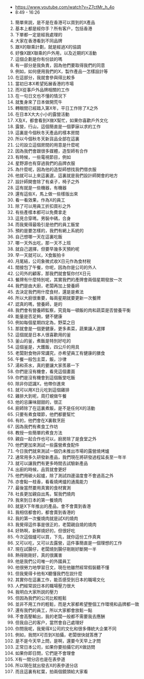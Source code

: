 - https://www.youtube.com/watch?v=Z7ctMr_h_4o
- 8:49 - 16:26

1. 簡單來説，是不是在香港可以買到的X產品
1. 基本上都是經你手？所有客户，包括香港
1. 下單都一定是經我處理的
1. 大家在香港看到不同品牌
1. 跟X的聯乘計劃，就是經過X的協調
1. 好像X跟X聯乘的戶外用，以及近期的X活動
1. 這個企劃是你有份談的嗎
1. 有一部分是我負責，因為他們要取得我們的同意
1. 例如，如何便用我們的X，製作產品一怎樣設計等
1. 在這部分，我就會參與得比較多
1. 當初日本X希望拓展香港的市場
1. 而X從事戶外品牌相關的工作
1. 在一句日文也不懂的情況下
1. 就隻身來了日本做開荒牛
1. 轉眼間已經踏入第X年，平日工作除了X之外
1. 在日本X大大小小的露營活動
1. X及X，都會看到X做X幫忙，如果你喜歡戶外文化
1. 露營，行山，這個簡直是一個夢寐以求的工作
1. 這裏是今個秋冬天產品的樣本房間
1. 所以今個秋冬天新貨品全部在這裏
1. 公司設立這個房間的用意是什麼呢
1. 因為我們會跟很多媒體，造型師有合作
1. 有時候，一些電視節目，例如
1. 星野源也有穿過我們的品牌衣服
1. 為什麼呢，因為他的造型師想找我們借衣服
1. 他就可以上來這裏選，這裏就是我們設計師開會的地方
1. 設計師開會除了有桌子，椅子之外
1. 這有就是一些機器，有機器
1. 還有這些X，馬上做一些樣版出來
1. 看一看效果，作為X的員工
1. 除了可以用員工折扣買衫之外
1. 有些產樣本都可以免費拿走
1. 這見合穿嗎，男裝中碼，合身
1. 而我覺得最吸引是他們的員工飯堂
1. 預約是要怎樣的，我們有網上系統的
1. 自己想哪一天在這裏吃飯
1. 哪一天外出吃，那一天不上班
1. 就自己選擇，但要早幾多天預約呢
1. 早一天就可以，X食飯拍卡
1. 月尾結，公司象微式收X日元作為食材税
1. 間接包了午餐，你呢，因為你是公司的外人
1. 公司外的顧客，那我們就會幫你付X日元
1. 餐牌有什麼特別呢，其實我們的產牌會兩個星期發放一次
1. 我們是由大廚，老闆再加上營養師
1. 去決定我們用什麼食材，還是是煮法
1. 所以大廚很重要，每兩星期就要更新一次餐牌
1. 認真的嗎，營養師，是的
1. 我們會有營養師監察，究竟每一頓飯的肉和蔬菜是否營養平衡
1. 能量是否足夠，健不健康
1. 例如每個星期四定為，野菜之日
1. 那就會是一個更健康，更多素菜，蔬果讓人選擇
1. 這個就是日本人很喜歡用的釜
1. 釜山的釜，煮飯是特別好吃的
1. 這個釜是，大鑊飯，四公斤的用具
1. 老闆對食物非常講究，亦希望員工有健康的膳食
1. 午餐一般包主菜，飯，沙律
1. 湯和茶水，真的要讓大家羨慕一下
1. 你們是沒有機會，看見這個畫面
1. 你們是沒有機會到這個飯堂吃飯
1. 除非你認識X，他帶你進來
1. 就可以用X日元吃到這個雞排
1. 雞排大到呢，周打蜆做午餐
1. 他的忌廉味甜甜的，很正
1. 廚師除了在這裏煮飯，是不是任何X的活動
1. 只要有煮食環節，他們都要幫忙
1. 有的，他們會在X裏敎烹飪
1. 因為我們有煮食工作坊
1. 教授一些簡單的煮食方法
1. 親自一起合作也可以，廚房除了是食堂之外
1. 他們更加來測試一些露營煮食配件
1. 今日我們就來測試一個仍未推出市場的露營燒烤爐
1. 通常用多久研發新產品，我們現在將研發過程延長至一年半
1. 就可以讓我們有更多時間去試驗新產品
1. 出廚的時候，品質就會更好
1. 他們用碳火起爐，除了測試四邊温度會不會過高之外
1. 亦會點一枝香，看看燒烤爐的通風能力
1. 最後當然要用真實的食材實測
1. 社長更加親自出馬，幫我們燒肉
1. 我來到日本的第一餐燒肉
1. 就是X下年推出的產品，會不會賣到香港
1. 我相信都會的，都會賣到香港的
1. 我的第一次餐燒肉就是試X的燒肉
1. 我覺得這件事是很正的，老闆親自燒的燒肉
1. 好熱啊，新鮮燒好的，但很好吃
1. 今次這個爐可以買，下先，就你這份工作真爽
1. 又可以吃，又可以去露營，這件事簡直是一個理想的工作
1. 現在試腸仔，老闆燒到腸仔剛剛好斷開一半
1. 熱得剛剛好，真的很厲害
1. 他是我們公司唯一的外國員工
1. 他很勞力地學習日文，現在他雖然經常假裝聽不懂
1. 但我覺得卡他有X聽懂我們在説什麼
1. 其實你在這裏工作，能否感受到日本的職場文化
1. 人們經常説日本的職場壓力很大
1. 我明白大家所説的壓力
1. 但因為我們的公司比較輕鬆
1. 並非不用工作的輕鬆，而是大家都希望整個工作環境和品牌都一致
1. 還有我們的員工，所以大家都會放鬆一點
1. 不會高壓輸出，我的老闆一般都不需要我去應酬
1. 但我自己的客户，當然會自己處理好
1. 你問我呢，我覺得X公司的文化和很多傳統大企業不同
1. 例如，我問X可否到X拍攝，老闆很快就答應了
1. 是不是今天早上問，是啊，還要今天早上才問
1. 正常日本公司，如果你要拍攝它的X做訪問
1. 如果你即日問，它們是不會理會
1. X有一間分店也是在表參道
1. 所以現在就出發去X的表參道分店
1. 而且這裏有紅葉，拍兩個鏡頭給大家看
